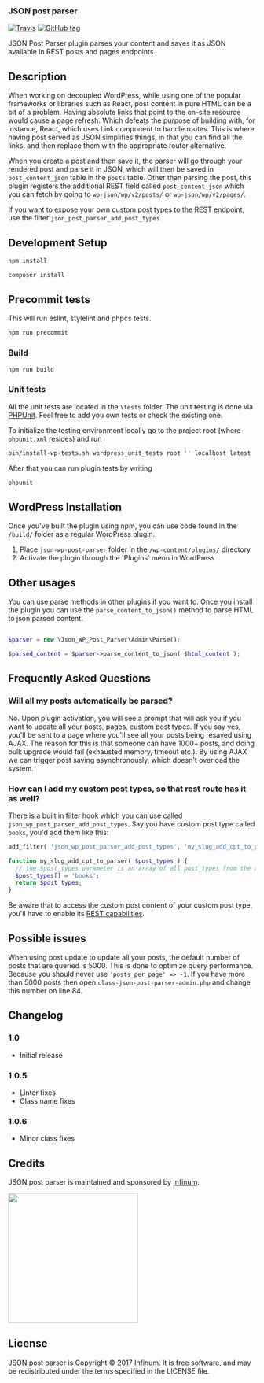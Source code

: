 ### JSON post parser

[![Travis](https://img.shields.io/travis/infinum/json-wp-post-parser.svg)](https://github.com/infinum/json-wp-post-parser)
[![GitHub tag](https://img.shields.io/github/tag/infinum/json-wp-post-parser.svg)](https://github.com/infinum/json-wp-post-parser)

JSON Post Parser plugin parses your content and saves it as JSON available in REST posts and pages endpoints.

## Description

When working on decoupled WordPress, while using one of the popular frameworks or libraries such as React, post content in pure HTML can be a bit of a problem. Having absolute links that point to the on-site resource would cause a page refresh. Which defeats the purpose of building with, for instance, React, which uses Link component to handle routes.
This is where having post served as JSON simplifies things, in that you can find all the links, and then replace them with the appropriate router alternative.

When you create a post and then save it, the parser will go through your rendered post and parse it in JSON, which will then be saved in `post_content_json` table in the `posts` table.
Other than parsing the post, this plugin registers the additional REST field called `post_content_json` which you can fetch by going to `wp-json/wp/v2/posts/` or `wp-json/wp/v2/pages/`.

If you want to expose your own custom post types to the REST endpoint, use the filter `json_post_parser_add_post_types`.

## Development Setup

```sh
npm install
```

```sh
composer install
```

## Precommit tests

This will run eslint, stylelint and phpcs tests.

```sh
npm run precommit
```

### Build

```sh
npm run build
```

### Unit tests

All the unit tests are located in the `\tests` folder. The unit testing is done via [PHPUnit](https://phpunit.de/). Feel free to add you own tests or check the existing one.

To initialize the testing environment locally go to the project root (where `phpunit.xml` resides) and run

```sh
bin/install-wp-tests.sh wordpress_unit_tests root '' localhost latest
```

After that you can run plugin tests by writing

```sh
phpunit
```

## WordPress Installation

Once you've built the plugin using npm, you can use code found in the `/build/` folder as a regular WordPress plugin.

1. Place `json-wp-post-parser` folder in the `/wp-content/plugins/` directory
2. Activate the plugin through the 'Plugins' menu in WordPress

## Other usages

You can use parse methods in other plugins if you want to. Once you install the plugin you can use the `parse_content_to_json()` method to parse HTML to json parsed content.

```php

$parser = new \Json_WP_Post_Parser\Admin\Parse();

$parsed_content = $parser->parse_content_to_json( $html_content );
```

## Frequently Asked Questions

### Will all my posts automatically be parsed?

No. Upon plugin activation, you will see a prompt that will ask you if you want to update all your posts, pages, custom post types.
If you say yes, you'll be sent to a page where you'll see all your posts being resaved using AJAX.
The reason for this is that someone can have 1000+ posts, and doing bulk upgrade would fail (exhausted memory, timeout etc.).
By using AJAX we can trigger post saving asynchronously, which doesn't overload the system.

### How can I add my custom post types, so that rest route has it as well?

There is a built in filter hook which you can use called `json_wp_post_parser_add_post_types`. Say you have custom post type called `books`,
you'd add them like this:

```php
add_filter( 'json_wp_post_parser_add_post_types', 'my_slug_add_cpt_to_parser' );

function my_slug_add_cpt_to_parser( $post_types ) {
  // the $post_types parameter is an array of all post_types from the api_fields_init() method.
  $post_types[] = 'books';
  return $post_types;
}
```

Be aware that to access the custom post content of your custom post type, you'll have to enable its [REST capabilities](https://developer.wordpress.org/rest-api/extending-the-rest-api/adding-rest-api-support-for-custom-content-types/).

## Possible issues

When using post update to update all your posts, the default number of posts that are queried is 5000. This is done to optimize query performance. Because you should never use `'posts_per_page' => -1`. If you have more than 5000 posts then open `class-json-post-parser-admin.php` and change this number on line 84.

## Changelog

### 1.0

* Initial release

### 1.0.5

* Linter fixes
* Class name fixes

### 1.0.6

* Minor class fixes

## Credits

JSON post parser is maintained and sponsored by
[Infinum](https://www.infinum.co).

<img src="https://infinum.co/infinum.png" width="264">

## License

JSON post parser is Copyright © 2017 Infinum. It is free software, and may be redistributed under the terms specified in the LICENSE file.
